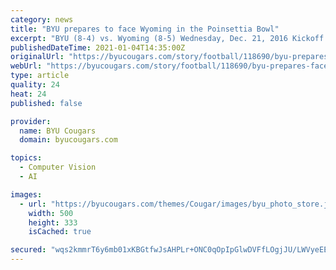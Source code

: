 ```yaml
---
category: news
title: "BYU prepares to face Wyoming in the Poinsettia Bowl"
excerpt: "BYU (8-4) vs. Wyoming (8-5) Wednesday, Dec. 21, 2016 Kickoff: 6 p.m. PST Qualcomm Stadium (70,561) POINSETTIA BOWL HISTORY. BYU is playing in the Poinsettia Bowl for the second time. The first was a 23-6 win over San Diego State in 2012."
publishedDateTime: 2021-01-04T14:35:00Z
originalUrl: "https://byucougars.com/story/football/118690/byu-prepares-face-wyoming-poinsettia-bowl"
webUrl: "https://byucougars.com/story/football/118690/byu-prepares-face-wyoming-poinsettia-bowl"
type: article
quality: 24
heat: 24
published: false

provider:
  name: BYU Cougars
  domain: byucougars.com

topics:
  - Computer Vision
  - AI

images:
  - url: "https://byucougars.com/themes/Cougar/images/byu_photo_store.jpg"
    width: 500
    height: 333
    isCached: true

secured: "wqs2kmmrT6y6mb01xKBGtfwJsAHPLr+ONC0qOpIpGlwDVFfLOgjJU/LWVyeEE85jQgrowvbLR0tO3vwZX6s3xyF0qqeaXz0W9YctrO4sKo2yeezjp5jJKhUwU2Z6EfigfTcICpsFMwo3r+c33l1i3Yb4oz1rrBiufat0rC9Vx7FOkFnInLXlnaduLzatJpMsJQMUnhb8/0FLqsENvFbJIqx+YwU/5aQGnpgcWNxqrbQRyQvPp7xtD+ooRdlHQmXOmdmSxidBYTc4lSxboq9f1+ISfJHgxHgo5hY6K/FnY3tBz1bEVAedYYHvlglgKI0YNRon5tOWGUWXdvXiz9gT9R2FIG1DQIjX6IE+G2tXJCo=;PvGfc+8W2vhoi4HlKpQQUg=="
---
```


